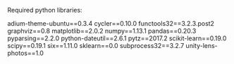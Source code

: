 Required python libraries:

adium-theme-ubuntu==0.3.4
cycler==0.10.0
functools32==3.2.3.post2
graphviz==0.8
matplotlib==2.0.2
numpy==1.13.1
pandas==0.20.3
pyparsing==2.2.0
python-dateutil==2.6.1
pytz==2017.2
scikit-learn==0.19.0
scipy==0.19.1
six==1.11.0
sklearn==0.0
subprocess32==3.2.7
unity-lens-photos==1.0
